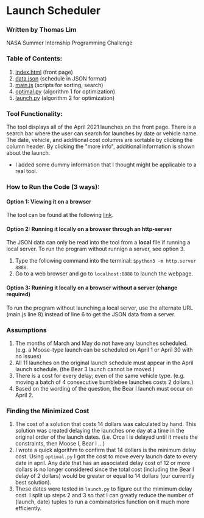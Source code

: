 # Launch Scheduler
### Written by Thomas Lim
NASA Summer Internship Programming Challenge

### Table of Contents:
1. [index.html](https://github.com/Thomasliminator/launch_scheduler/blob/master/index.html) (front page)
2. [data.json](https://github.com/Thomasliminator/launch_scheduler/blob/master/data.json) (schedule in JSON format)
3. [main.js](https://github.com/Thomasliminator/launch_scheduler/blob/master/main.js) (scripts for sorting, search)
4. [optimal.py](https://github.com/Thomasliminator/launch_scheduler/blob/master/optimal.py) (algorithm 1 for optimization)
5. [launch.py](https://github.com/Thomasliminator/launch_scheduler/blob/master/launch.py) (algorithm 2 for optimization)


### Tool Functionality:
The tool displays all of the April 2021 launches on the front page.
There is a search bar where the user can search for launches by date or vehicle name. 
The date, vehicle, and additional cost columns are sortable by clicking the column header.
By clicking the "more info", additional information is shown about the launch.
- I added some dummy information that I thought might be applicable to a real tool.

### How to Run the Code (3 ways):
#### Option 1: Viewing it on a browser
The tool can be found at the following [link](http://thomasliminator.github.io/launch/).

#### Option 2: Running it locally on a browser through an http-server
The JSON data can only be read into the tool from a **local** file if running a local server. To run the program without runnign a server, see option 3. 
1. Type the following command into the terminal: `$python3 -m http.server 8888`.
2. Go to a web browser and go to `localhost:8888` to launch the webpage.

#### Option 3: Running it locally on a browser without a server (change required)
To run the program without launching a local server, use the alternate URL (main.js line 8) instead of line 6 to get the JSON data from a server.

### Assumptions
1. The months of March and May do not have any launches scheduled. (e.g. a Moose-type launch can be scheduled on April 1 or April 30 with no issues)
2. All 11 launches on the original launch schedule must appear in the April launch schedule. (the Bear 3 launch cannot be moved.)
3. There is a cost for every delay; even of the same vehicle type. (e.g. moving a batch of 4 consecutive bumblebee launches costs 2 dollars.)
4. Based on the wording of the question, the Bear I launch must occur on April 2.

### Finding the Minimized Cost
1. The cost of a solution that costs 14 dollars was calculated by hand. This solution was created delaying the launches one day at a time in the original order of the launch dates. (i.e. Orca I is delayed until it meets the constraints, then Moose I, Bear I ...)
2. I wrote a quick algorithm to confirm that 14 dollars is the minimum delay cost. Using `optimal.py` I got the cost to move every launch date to every date in april. Any date that has an associated delay cost of 12 or more dollars is no longer considered since the total cost (including the Bear I delay of 2 dollars) would be greater or equal to 14 dollars (our currently best solution).
3. These dates were tested in `launch.py` to figure out the mimimum delay cost. I split up steps 2 and 3 so that I can greatly reduce the number of (launch, date) tuples to run a combinatorics function on it much more efficiently.